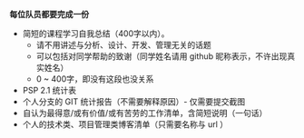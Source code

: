 **每位队员都要完成一份**
- 简短的课程学习自我总结（400字以内）。
    - 请不用讲述与分析、设计、开发、管理无关的话题
    - 可以包括对同学帮助的致谢（同学姓名请用 github 昵称表示，不许出现真实姓名）
    - 0 ~ 400字，即没有这段也没关系
- PSP 2.1 统计表
- 个人分支的 GIT 统计报告（不需要解释原因）- 仅需要提交截图
- 自认为最得意/或有价值/或有苦劳的工作清单，含简短说明（一句话）
- 个人的技术类、项目管理类博客清单（只需要名称与 url ）

